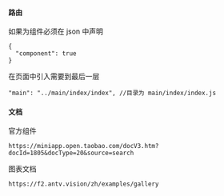 #### 路由

如果为组件必须在 json 中声明 

```
{
  "component": true
}
```

在页面中引入需要到最后一层

```
"main": "../main/index/index", //目录为 main/index/index.js
```



#### 文档

官方组件

```
https://miniapp.open.taobao.com/docV3.htm?docId=1805&docType=20&source=search
```

图表文档

```
https://f2.antv.vision/zh/examples/gallery
```


